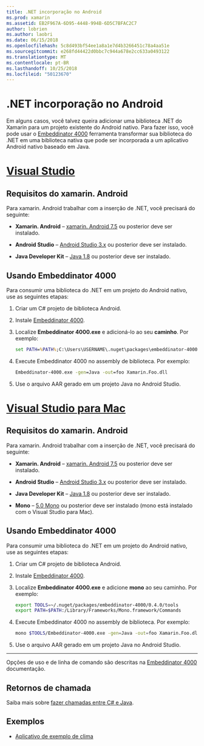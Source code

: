 ```yaml
---
title: .NET incorporação no Android
ms.prod: xamarin
ms.assetid: EB2F967A-6D95-4448-994B-6D5C7BFAC2C7
author: lobrien
ms.author: laobri
ms.date: 06/15/2018
ms.openlocfilehash: 5c8d493bf54ee1a8a1e7d4b3266451c78a4aa51e
ms.sourcegitcommit: e268fd44422d0bbc7c944a678e2cc633a0493122
ms.translationtype: MT
ms.contentlocale: pt-BR
ms.lasthandoff: 10/25/2018
ms.locfileid: "50123670"
---
```

# <a name="net-embedding-on-android"></a>.NET incorporação no Android

Em alguns casos, você talvez queira adicionar uma biblioteca .NET do Xamarin para um projeto existente do Android nativo. Para fazer isso, você pode usar o [Embeddinator 4000](https://www.nuget.org/packages/Embeddinator-4000/) ferramenta transformar sua biblioteca do .NET em uma biblioteca nativa que pode ser incorporada a um aplicativo Android nativo baseado em Java.

# <a name="visual-studiotabwindows"></a>[Visual Studio](#tab/windows)

## <a name="xamarinandroid-requirements"></a>Requisitos do xamarin. Android

Para xamarin. Android trabalhar com a inserção de .NET, você precisará do seguinte:

-   **Xamarin. Android** &ndash; [xamarin. Android 7.5](https://visualstudio.microsoft.com/xamarin/) ou posterior deve ser instalado.

-   **Android Studio** &ndash; [Android Studio 3.x](https://developer.android.com/studio/) ou posterior deve ser instalado.

-   **Java Developer Kit** &ndash; [Java 1.8](http://www.oracle.com/technetwork/java/javase/downloads/jdk8-downloads-2133151.html) ou posterior deve ser instalado.


## <a name="using-embeddinator-4000"></a>Usando Embeddinator 4000

Para consumir uma biblioteca do .NET em um projeto do Android nativo, use as seguintes etapas:

1.  Criar um C# projeto de biblioteca Android.

2.  Instale [Embeddinator 4000](https://www.nuget.org/packages/Embeddinator-4000/).

3.  Localize **Embeddinator 4000.exe** e adicioná-lo ao seu **caminho**. Por exemplo:

    ```cmd
    set PATH=%PATH%;C:\Users\USERNAME\.nuget\packages\embeddinator-4000\0.4.0\tools
    ```

4.  Execute Embeddinator 4000 no assembly de biblioteca. Por exemplo:

    ```cmd
    Embeddinator-4000.exe -gen=Java -out=foo Xamarin.Foo.dll
    ```

5.  Use o arquivo AAR gerado em um projeto Java no Android Studio.


# <a name="visual-studio-for-mactabmacos"></a>[Visual Studio para Mac](#tab/macos)

## <a name="xamarinandroid-requirements"></a>Requisitos do xamarin. Android

Para xamarin. Android trabalhar com a inserção de .NET, você precisará do seguinte:

-   **Xamarin. Android** &ndash; [xamarin. Android 7.5](https://visualstudio.microsoft.com/xamarin/) ou posterior deve ser instalado.

-   **Android Studio** &ndash; [Android Studio 3.x](https://developer.android.com/studio/) ou posterior deve ser instalado.

-   **Java Developer Kit** &ndash; [Java 1.8](http://www.oracle.com/technetwork/java/javase/downloads/jdk8-downloads-2133151.html) ou posterior deve ser instalado.

-   **Mono** &ndash; [5.0 Mono](http://www.mono-project.com/download/) ou posterior deve ser instalado (mono está instalado com o Visual Studio para Mac).


## <a name="using-embeddinator-4000"></a>Usando Embeddinator 4000

Para consumir uma biblioteca do .NET em um projeto do Android nativo, use as seguintes etapas:

1.  Criar um C# projeto de biblioteca Android.

2.  Instale [Embeddinator 4000](https://www.nuget.org/packages/Embeddinator-4000/).

3.  Localize **Embeddinator 4000.exe** e adicione **mono** ao seu caminho. Por exemplo:

    ```bash
    export TOOLS=~/.nuget/packages/embeddinator-4000/0.4.0/tools
    export PATH=$PATH:/Library/Frameworks/Mono.framework/Commands
    ```

4.  Execute Embeddinator 4000 no assembly de biblioteca. Por exemplo:

    ```bash
    mono $TOOLS/Embeddinator-4000.exe -gen=Java -out=foo Xamarin.Foo.dll
    ```

5.  Use o arquivo AAR gerado em um projeto Java no Android Studio.

-----

Opções de uso e de linha de comando são descritas na [Embeddinator 4000](https://github.com/mono/Embeddinator-4000/blob/master/Usage.md#java--c) documentação.


## <a name="callbacks"></a>Retornos de chamada

Saiba mais sobre [fazer chamadas entre C# e Java](callbacks.md).

## <a name="samples"></a>Exemplos

* [Aplicativo de exemplo de clima](https://github.com/jamesmontemagno/embeddinator-weather)
